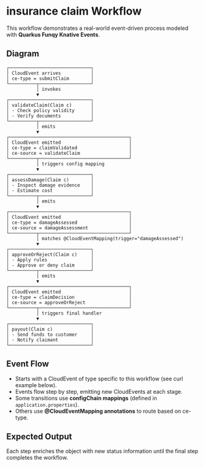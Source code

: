 # insurance claim Workflow

This workflow demonstrates a real-world event-driven process modeled with **Quarkus Funqy Knative Events**.

## Diagram
```
┌──────────────────────────────┐
│ CloudEvent arrives           │
│ ce-type = submitClaim        │
└──────────┬───────────────────┘
           │ invokes
           ▼
┌──────────────────────────────┐
│ validateClaim(Claim c)       │
│ - Check policy validity      │
│ - Verify documents           │
└──────────┬───────────────────┘
           │ emits
           ▼
┌────────────────────────────────────────────┐
│ CloudEvent emitted                         │
│ ce-type = claimValidated                   │
│ ce-source = validateClaim                  │
└──────────┬─────────────────────────────────┘
           │ triggers config mapping
           ▼
┌──────────────────────────────┐
│ assessDamage(Claim c)        │
│ - Inspect damage evidence    │
│ - Estimate cost              │
└──────────┬───────────────────┘
           │ emits
           ▼
┌────────────────────────────────────────────┐
│ CloudEvent emitted                         │
│ ce-type = damageAssessed                   │
│ ce-source = damageAssessment               │
└──────────┬─────────────────────────────────┘
           │ matches @CloudEventMapping(trigger="damageAssessed")
           ▼
┌──────────────────────────────┐
│ approveOrReject(Claim c)     │
│ - Apply rules                │
│ - Approve or deny claim      │
└──────────┬───────────────────┘
           │ emits
           ▼
┌────────────────────────────────────────────┐
│ CloudEvent emitted                         │
│ ce-type = claimDecision                    │
│ ce-source = approveOrReject                │
└──────────┬─────────────────────────────────┘
           │ triggers final handler
           ▼
┌──────────────────────────────┐
│ payout(Claim c)              │
│ - Send funds to customer     │
│ - Notify claimant            │
└──────────────────────────────┘
```

## Event Flow
- Starts with a CloudEvent of type specific to this workflow (see curl example below).
- Events flow step by step, emitting new CloudEvents at each stage.
- Some transitions use **configChain mappings** (defined in `application.properties`).
- Others use **@CloudEventMapping annotations** to route based on ce-type.

## Expected Output
Each step enriches the object with new status information until the final step completes the workflow.
